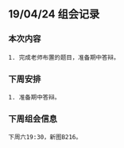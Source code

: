 ## 19/04/24 组会记录
### 本次内容

    1. 完成老师布置的题目，准备期中答辩。

### 下周安排

    1. 准备期中答辩。

### 下周组会信息
    下周六19:30，新图B216。

